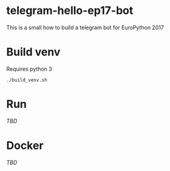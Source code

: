# telegram-hello-ep17-bot
This is a small how to build a telegram bot for EuroPython 2017

# Build venv
Requires python 3
```shell
./build_venv.sh
```

# Run
*TBD*

# Docker
*TBD*
